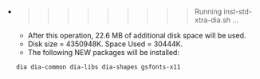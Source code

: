 * >>>>>>>>> Running inst-std-xtra-dia.sh ...
  * After this operation, 22.6 MB of additional disk space will be used.
  * Disk size = 4350948K. Space Used = 30444K.
  * The following NEW packages will be installed:
  ```bash
  dia dia-common dia-libs dia-shapes gsfonts-x11
  ```
